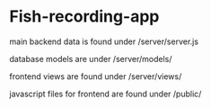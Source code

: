 # Fish-recording-app

main backend data is found under /server/server.js

database models are under /server/models/

frontend views are found under /server/views/

javascript files for frontend are found under /public/
